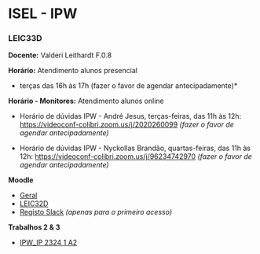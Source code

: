 # ISEL - IPW
### LEIC33D

**Docente:** Valderi Leithardt F.0.8

**Horário:** Atendimento alunos presencial 
- terças das 16h às 17h (fazer o favor de agendar antecipadamente)*

**Horário - Monitores:** Atendimento alunos online 
- Horário de dúvidas IPW - André Jesus, terças-feiras, das 11h às 12h: https://videoconf-colibri.zoom.us/j/2020260099 *(fazer o favor de agendar antecipadamente)*

- Horário de dúvidas IPW - Nyckollas Brandão, quartas-feiras, das 11h às 12h: https://videoconf-colibri.zoom.us/j/96234742970 *(fazer o favor de agendar antecipadamente)*

**Moodle**
- [Geral](https://2324moodle.isel.pt/course/view.php?id=7525)
- [LEIC32D](https://2324moodle.isel.pt/course/view.php?id=6890) 
- [Registo Slack](https://join.slack.com/t/iselleicipwpi-sdr2356/signup) *(apenas para o primeiro acesso)*

**Trabalhos 2 & 3**
- [IPW_IP 2324 1 A2](https://github.com/isel-leic-ipw/2324i-IPW-LEIC31D/wiki/IPW_IP-2324-1-A2)

